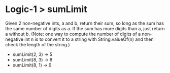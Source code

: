 # Logic-1 > sumLimit

Given 2 non-negative ints, a and b, return their sum, so long as the sum has the same number of digits as a. If the sum has more digits than a, just return a without b. (Note: one way to compute the number of digits of a non-negative int n is to convert it to a string with String.valueOf(n) and then check the length of the string.)

- sumLimit(2, 3) → 5
- sumLimit(8, 3) → 8
- sumLimit(8, 1) → 9